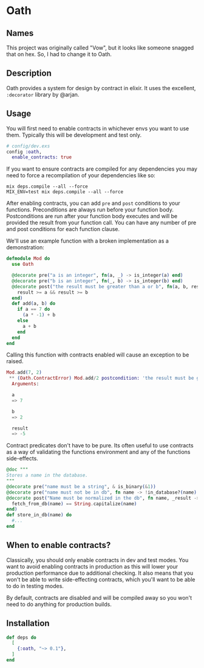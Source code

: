 # Oath

## Names

This project was originally called "Vow", but it looks like someone snagged that on hex. So, I had to change it to Oath.

## Description

Oath provides a system for design by contract in elixir. It uses the excellent,
`:decorator` library by @arjan.

## Usage

You will first need to enable contracts in whichever envs you want to use them.
Typically this will be development and test only.

```elixir
# config/dev.exs
config :oath,
  enable_contracts: true
```

If you want to ensure contracts are compiled for any dependencies you may need
to force a recompilation of your dependencies like so:

```
mix deps.compile --all --force
MIX_ENV=test mix deps.compile --all --force
```

After enabling contracts, you can add `pre` and `post` conditions to your functions.
Preconditions are always run before your function body. Postconditions are run after
your function body executes and will be provided the result from your function
call. You can have any number of pre and post conditions for each function clause.

We'll use an example function with a broken implementation as a demonstration:

```elixir
defmodule Mod do
  use Oath

  @decorate pre("a is an integer", fn(a, _) -> is_integer(a) end)
  @decorate pre("b is an integer", fn(_, b) -> is_integer(b) end)
  @decorate post("the result must be greater than a or b", fn(a, b, result) ->
    result >= a && result >= b
  end)
  def add(a, b) do
    if a == 7 do
      (a * -1) + b
    else
      a + b
    end
  end
end
```

Calling this function with contracts enabled will cause an exception to be raised.

```elixir
Mod.add(7, 2)
 ** (Oath.ContractError) Mod.add/2 postcondition: 'the result must be greater than a or b' failed with input:
  Arguments:

  a
  => 7

  b
  => 2

  result
  => -5
```

Contract predicates don't have to be pure. Its often useful to use contracts
as a way of validating the functions environment and any of the functions side-effects.

```elixir
@doc """
Stores a name in the database.
"""
@decorate pre("name must be a string", & is_binary(&1))
@decorate pre("name must not be in db", fn name -> !in_database?(name) end)
@decorate post("Name must be normalized in the db", fn name, _result ->
  fetch_from_db(name) == String.capitalize(name)
end)
def store_in_db(name) do
  #...
end
```

## When to enable contracts?

Classically, you should only enable contracts in dev and test modes. You want
to avoid enabling contracts in production as this will lower your production
performance due to additional checking. It also means that you won't be able
to write side-effecting contracts, which you'll want to be able to do in testing
modes.

By default, contracts are disabled and will be compiled away so you won't need
to do anything for production builds.

## Installation

```elixir
def deps do
  [
    {:oath, "~> 0.1"},
  ]
end
```
